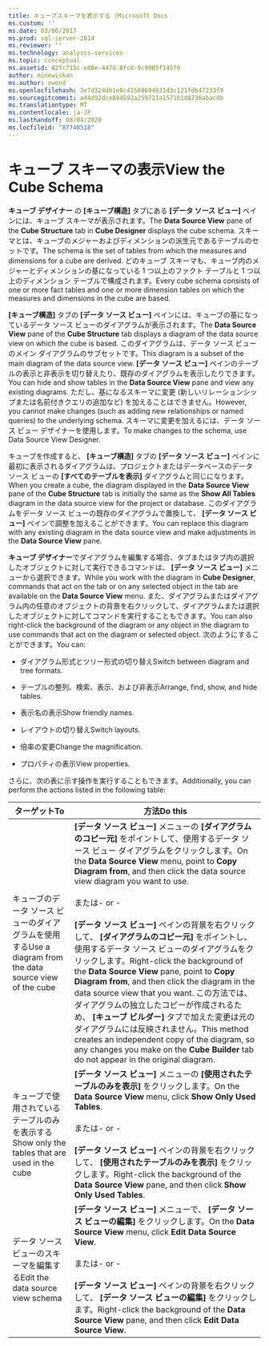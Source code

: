 ```yaml
---
title: キューブスキーマを表示する |Microsoft Docs
ms.custom: ''
ms.date: 03/06/2017
ms.prod: sql-server-2014
ms.reviewer: ''
ms.technology: analysis-services
ms.topic: conceptual
ms.assetid: 82fc715c-e08e-447d-8fc8-9c9005f145f0
author: minewiskan
ms.author: owend
ms.openlocfilehash: 2e7d324db1e0c41588694031d3c121fdb47233f9
ms.sourcegitcommit: ad4d92dce894592a259721a1571b1d8736abacdb
ms.translationtype: MT
ms.contentlocale: ja-JP
ms.lasthandoff: 08/04/2020
ms.locfileid: "87740518"
---
```

# <a name="view-the-cube-schema"></a><span data-ttu-id="8abe8-102">キューブ スキーマの表示</span><span class="sxs-lookup"><span data-stu-id="8abe8-102">View the Cube Schema</span></span>
  <span data-ttu-id="8abe8-103">**キューブ デザイナー** の **[キューブ構造]** タブにある **[データ ソース ビュー]** ペインには、キューブ スキーマが表示されます。</span><span class="sxs-lookup"><span data-stu-id="8abe8-103">The **Data Source View** pane of the **Cube Structure** tab in **Cube Designer** displays the cube schema.</span></span> <span data-ttu-id="8abe8-104">スキーマとは、キューブのメジャーおよびディメンションの派生元であるテーブルのセットです。</span><span class="sxs-lookup"><span data-stu-id="8abe8-104">The schema is the set of tables from which the measures and dimensions for a cube are derived.</span></span> <span data-ttu-id="8abe8-105">どのキューブ スキーマも、キューブ内のメジャーとディメンションの基になっている 1 つ以上のファクト テーブルと 1 つ以上のディメンション テーブルで構成されます。</span><span class="sxs-lookup"><span data-stu-id="8abe8-105">Every cube schema consists of one or more fact tables and one or more dimension tables on which the measures and dimensions in the cube are based.</span></span>  
  
 <span data-ttu-id="8abe8-106">**[キューブ構造]** タブの **[データ ソース ビュー]** ペインには、キューブの基になっているデータ ソース ビューのダイアグラムが表示されます。</span><span class="sxs-lookup"><span data-stu-id="8abe8-106">The **Data Source View** pane of the **Cube Structure** tab displays a diagram of the data source view on which the cube is based.</span></span> <span data-ttu-id="8abe8-107">このダイアグラムは、データ ソース ビューのメイン ダイアグラムのサブセットです。</span><span class="sxs-lookup"><span data-stu-id="8abe8-107">This diagram is a subset of the main diagram of the data source view.</span></span> <span data-ttu-id="8abe8-108">**[データ ソース ビュー]** ペインのテーブルの表示と非表示を切り替えたり、既存のダイアグラムを表示したりできます。</span><span class="sxs-lookup"><span data-stu-id="8abe8-108">You can hide and show tables in the **Data Source View** pane and view any existing diagrams.</span></span> <span data-ttu-id="8abe8-109">ただし、基になるスキーマに変更 (新しいリレーションシップまたは名前付きクエリの追加など) を加えることはできません。</span><span class="sxs-lookup"><span data-stu-id="8abe8-109">However, you cannot make changes (such as adding new relationships or named queries) to the underlying schema.</span></span> <span data-ttu-id="8abe8-110">スキーマに変更を加えるには、データ ソース ビュー デザイナーを使用します。</span><span class="sxs-lookup"><span data-stu-id="8abe8-110">To make changes to the schema, use Data Source View Designer.</span></span>  
  
 <span data-ttu-id="8abe8-111">キューブを作成すると、 **[キューブ構造]** タブの **[データ ソース ビュー]** ペインに最初に表示されるダイアグラムは、プロジェクトまたはデータベースのデータ ソース ビューの **[すべてのテーブルを表示]** ダイアグラムと同じになります。</span><span class="sxs-lookup"><span data-stu-id="8abe8-111">When you create a cube, the diagram displayed in the **Data Source View** pane of the **Cube Structure** tab is initially the same as the **Show All Tables** diagram in the data source view for the project or database.</span></span> <span data-ttu-id="8abe8-112">このダイアグラムをデータ ソース ビューの既存のダイアグラムで置換して、 **[データ ソース ビュー]** ペインで調整を加えることができます。</span><span class="sxs-lookup"><span data-stu-id="8abe8-112">You can replace this diagram with any existing diagram in the data source view and make adjustments in the **Data Source View** pane.</span></span>  
  
 <span data-ttu-id="8abe8-113">**キューブ デザイナー**でダイアグラムを編集する場合、タブまたはタブ内の選択したオブジェクトに対して実行できるコマンドは、 **[データ ソース ビュー]** メニューから選択できます。</span><span class="sxs-lookup"><span data-stu-id="8abe8-113">While you work with the diagram in **Cube Designer**, commands that act on the tab or on any selected object in the tab are available on the **Data Source View** menu.</span></span> <span data-ttu-id="8abe8-114">また、ダイアグラムまたはダイアグラム内の任意のオブジェクトの背景を右クリックして、ダイアグラムまたは選択したオブジェクトに対してコマンドを実行することもできます。</span><span class="sxs-lookup"><span data-stu-id="8abe8-114">You can also right-click the background of the diagram or any object in the diagram to use commands that act on the diagram or selected object.</span></span> <span data-ttu-id="8abe8-115">次のようにすることができます。</span><span class="sxs-lookup"><span data-stu-id="8abe8-115">You can:</span></span>  
  
-   <span data-ttu-id="8abe8-116">ダイアグラム形式とツリー形式の切り替え</span><span class="sxs-lookup"><span data-stu-id="8abe8-116">Switch between diagram and tree formats.</span></span>  
  
-   <span data-ttu-id="8abe8-117">テーブルの整列、検索、表示、および非表示</span><span class="sxs-lookup"><span data-stu-id="8abe8-117">Arrange, find, show, and hide tables.</span></span>  
  
-   <span data-ttu-id="8abe8-118">表示名の表示</span><span class="sxs-lookup"><span data-stu-id="8abe8-118">Show friendly names.</span></span>  
  
-   <span data-ttu-id="8abe8-119">レイアウトの切り替え</span><span class="sxs-lookup"><span data-stu-id="8abe8-119">Switch layouts.</span></span>  
  
-   <span data-ttu-id="8abe8-120">倍率の変更</span><span class="sxs-lookup"><span data-stu-id="8abe8-120">Change the magnification.</span></span>  
  
-   <span data-ttu-id="8abe8-121">プロパティの表示</span><span class="sxs-lookup"><span data-stu-id="8abe8-121">View properties.</span></span>  
  
 <span data-ttu-id="8abe8-122">さらに、次の表に示す操作を実行することもできます。</span><span class="sxs-lookup"><span data-stu-id="8abe8-122">Additionally, you can perform the actions listed in the following table:</span></span>  
  
|<span data-ttu-id="8abe8-123">ターゲット</span><span class="sxs-lookup"><span data-stu-id="8abe8-123">To</span></span>|<span data-ttu-id="8abe8-124">方法</span><span class="sxs-lookup"><span data-stu-id="8abe8-124">Do this</span></span>|  
|--------|-------------|  
|<span data-ttu-id="8abe8-125">キューブのデータ ソース ビューのダイアグラムを使用する</span><span class="sxs-lookup"><span data-stu-id="8abe8-125">Use a diagram from the data source view of the cube</span></span>|<span data-ttu-id="8abe8-126">**[データ ソース ビュー]** メニューの **[ダイアグラムのコピー元]** をポイントして、使用するデータ ソース ビュー ダイアグラムをクリックします。</span><span class="sxs-lookup"><span data-stu-id="8abe8-126">On the **Data Source View** menu, point to **Copy Diagram from**, and then click the data source view diagram you want to use.</span></span><br /><br /> <span data-ttu-id="8abe8-127">または</span><span class="sxs-lookup"><span data-stu-id="8abe8-127">- or -</span></span><br /><br /> <span data-ttu-id="8abe8-128">**[データ ソース ビュー]** ペインの背景を右クリックして、 **[ダイアグラムのコピー元]** をポイントし、使用するデータ ソース ビューのダイアグラムをクリックします。</span><span class="sxs-lookup"><span data-stu-id="8abe8-128">Right-click the background of the **Data Source View** pane, point to **Copy Diagram from**, and then click the diagram in the data source view that you want.</span></span> <span data-ttu-id="8abe8-129">この方法では、ダイアグラムの独立したコピーが作成されるため、 **[キューブ ビルダー]** タブで加えた変更は元のダイアグラムには反映されません。</span><span class="sxs-lookup"><span data-stu-id="8abe8-129">This method creates an independent copy of the diagram, so any changes you make on the **Cube Builder** tab do not appear in the original diagram.</span></span>|  
|<span data-ttu-id="8abe8-130">キューブで使用されているテーブルのみを表示する</span><span class="sxs-lookup"><span data-stu-id="8abe8-130">Show only the tables that are used in the cube</span></span>|<span data-ttu-id="8abe8-131">**[データ ソース ビュー]** メニューの **[使用されたテーブルのみを表示]** をクリックします。</span><span class="sxs-lookup"><span data-stu-id="8abe8-131">On the **Data Source View** menu, click **Show Only Used Tables**.</span></span><br /><br /> <span data-ttu-id="8abe8-132">または</span><span class="sxs-lookup"><span data-stu-id="8abe8-132">- or -</span></span><br /><br /> <span data-ttu-id="8abe8-133">**[データ ソース ビュー]** ペインの背景を右クリックして、 **[使用されたテーブルのみを表示]** をクリックします。</span><span class="sxs-lookup"><span data-stu-id="8abe8-133">Right-click the background of the **Data Source View** pane, and then click **Show Only Used Tables**.</span></span>|  
|<span data-ttu-id="8abe8-134">データ ソース ビューのスキーマを編集する</span><span class="sxs-lookup"><span data-stu-id="8abe8-134">Edit the data source view schema</span></span>|<span data-ttu-id="8abe8-135">**[データ ソース ビュー]** メニューで、 **[データ ソース ビューの編集]** をクリックします。</span><span class="sxs-lookup"><span data-stu-id="8abe8-135">On the **Data Source View** menu, click **Edit Data Source View**.</span></span><br /><br /> <span data-ttu-id="8abe8-136">または</span><span class="sxs-lookup"><span data-stu-id="8abe8-136">- or -</span></span><br /><br /> <span data-ttu-id="8abe8-137">**[データ ソース ビュー]** ペインの背景を右クリックして、 **[データ ソース ビューの編集]** をクリックします。</span><span class="sxs-lookup"><span data-stu-id="8abe8-137">Right-click the background of the **Data Source View** pane, and then click **Edit Data Source View**.</span></span>|  
  
  
